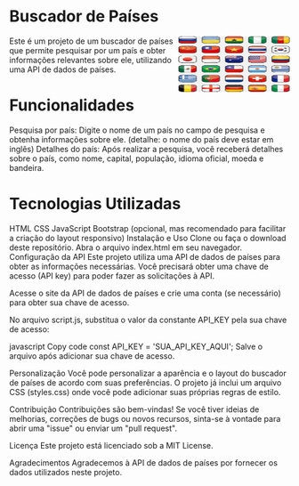  <p>
    <h1>Buscador de Países</h1>
 </p>
<div>
  <img width="100" height="100" src="./assets/png-transparent-countries-flags-icons-country-culture-china.png" alt="bandeiras" style="float:right;width:200px;">
<div>
Este é um projeto de um buscador de países que permite pesquisar por um país e obter informações relevantes sobre ele, utilizando uma API de dados de países.

# Funcionalidades
Pesquisa por país: Digite o nome de um país no campo de pesquisa e obtenha informações sobre ele. (detalhe: o nome do país deve estar em inglês)
Detalhes do país: Após realizar a pesquisa, você receberá detalhes sobre o país, como nome, capital, população, idioma oficial, moeda e bandeira.
# Tecnologias Utilizadas
HTML
CSS
JavaScript
Bootstrap (opcional, mas recomendado para facilitar a criação do layout responsivo)
Instalação e Uso
Clone ou faça o download deste repositório.
Abra o arquivo index.html em seu navegador.
Configuração da API
Este projeto utiliza uma API de dados de países para obter as informações necessárias. Você precisará obter uma chave de acesso (API key) para poder fazer as solicitações à API.

Acesse o site da API de dados de países e crie uma conta (se necessário) para obter sua chave de acesso.

No arquivo script.js, substitua o valor da constante API_KEY pela sua chave de acesso:

javascript
Copy code
const API_KEY = 'SUA_API_KEY_AQUI';
Salve o arquivo após adicionar sua chave de acesso.

Personalização
Você pode personalizar a aparência e o layout do buscador de países de acordo com suas preferências. O projeto já inclui um arquivo CSS (styles.css) onde você pode adicionar suas próprias regras de estilo.

Contribuição
Contribuições são bem-vindas! Se você tiver ideias de melhorias, correções de bugs ou novos recursos, sinta-se à vontade para abrir uma "issue" ou enviar um "pull request".

Licença
Este projeto está licenciado sob a MIT License.

Agradecimentos
Agradecemos à API de dados de países por fornecer os dados utilizados neste projeto.
